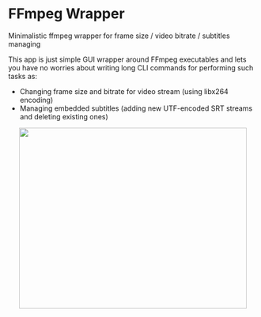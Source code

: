 # FFmpeg Wrapper
Minimalistic ffmpeg wrapper for frame size / video bitrate / subtitles managing

This app is just simple GUI wrapper around FFmpeg executables and lets you have no worries about writing long CLI commands for performing such tasks as:
* Changing frame size and bitrate for video stream (using libx264 encoding)
* Managing embedded subtitles (adding new UTF-encoded SRT streams and deleting existing ones)

<p align="center">
  <img width="460" height="366" src="https://i.imgur.com/9zUIFlM.png">
</p>

